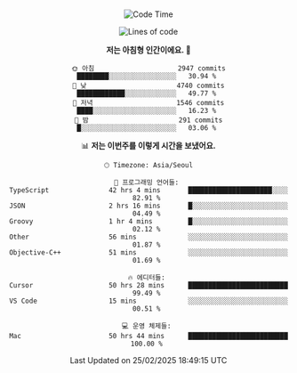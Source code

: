 <div align="center">

<br />

 <!--START_SECTION:waka-->
![Code Time](http://img.shields.io/badge/Code%20Time-4%2C270%20hrs-blue)

![Lines of code](https://img.shields.io/badge/%EC%A0%80%EB%8A%94%20%EC%97%AC%ED%83%9C%EA%B9%8C%EC%A7%80%20-5.1%20million%20%EC%A4%84%EC%9D%98%20%EC%BD%94%EB%93%9C%EB%A5%BC%20%EC%9E%91%EC%84%B1%ED%96%88%EC%96%B4%EC%9A%94.-blue)

**저는 아침형 인간이에요. 🐤** 

```text
🌞 아침                     2947 commits        ████████░░░░░░░░░░░░░░░░░   30.94 % 
🌆 낮　                     4740 commits        ████████████░░░░░░░░░░░░░   49.77 % 
🌃 저녁                     1546 commits        ████░░░░░░░░░░░░░░░░░░░░░   16.23 % 
🌙 밤　                     291 commits         █░░░░░░░░░░░░░░░░░░░░░░░░   03.06 % 
```


📊 **저는 이번주를 이렇게 시간을 보냈어요.** 

```text
🕑︎ Timezone: Asia/Seoul

💬 프로그래밍 언어들: 
TypeScript               42 hrs 4 mins       █████████████████████░░░░   82.91 % 
JSON                     2 hrs 16 mins       █░░░░░░░░░░░░░░░░░░░░░░░░   04.49 % 
Groovy                   1 hr 4 mins         █░░░░░░░░░░░░░░░░░░░░░░░░   02.12 % 
Other                    56 mins             ░░░░░░░░░░░░░░░░░░░░░░░░░   01.87 % 
Objective-C++            51 mins             ░░░░░░░░░░░░░░░░░░░░░░░░░   01.69 % 

🔥 에디터들: 
Cursor                   50 hrs 28 mins      █████████████████████████   99.49 % 
VS Code                  15 mins             ░░░░░░░░░░░░░░░░░░░░░░░░░   00.51 % 

💻 운영 체제들: 
Mac                      50 hrs 44 mins      █████████████████████████   100.00 % 
```


 Last Updated on 25/02/2025 18:49:15 UTC
<!--END_SECTION:waka-->

</div>
